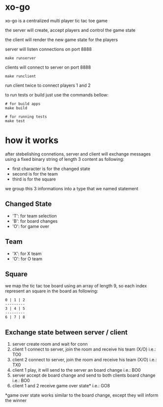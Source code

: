 # xo-go
xo-go is a centralized multi player tic tac toe game

the server will create, accept players and control the game state

the client will render the new game state for the players

server will listen connections on port 8888
```shell
make runserver
```

clients will connect to server on port 8888
```shell
make runclient
```
run client twice to connect players 1 and 2

to run tests or build just use the commands bellow:
```shell
# for build apps
make build

# for running tests
make test
```

# how it works
after stebelishing connetions, server and client will exchange messages using a fixed binary string of length 3 content as following:

- first character is for the changed state
- second is for the team
- third is for the square

we group this 3 informations into a type that we named statement

## Changed State
- 'T': for team selection
- 'B': for board changes
- 'O': for game over

## Team
- 'X': for X team
- 'O': for O team

## Square
we map the tic tac toe board using an array of length 9, so each index represent an square in the board as following:

```
0 | 1 | 2
---------
3 | 4 | 5
---------
6 | 7 | 8
```

## Exchange state between server / client
1. server create room and wait for conn
2. client 1 connect to server, join the room and receive his team (X/O) i.e.: TO0
3. client 2 connect to server, join the room and receive his team (X/O) i.e.: TX0
4. client 1 play, it will send to the server an board change            i.e.: BO0
5. server accept de board change and send to both clients board change  i.e.: BO0
6. client 1 and 2 receive game over state*                              i.e.: GO8

*game over state works similar to the board change, except they will inform the winner